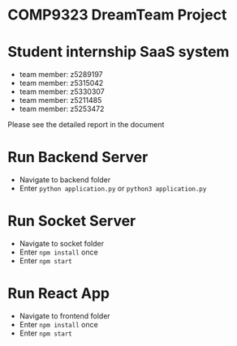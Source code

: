 # COMP9323 DreamTeam Project

# Student internship SaaS system

- team member: z5289197
- team member: z5315042
- team member: z5330307
- team member: z5211485
- team member: z5253472

Please see the detailed report in the document 


# Run Backend Server

- Navigate to backend folder
- Enter `python application.py` or `python3 application.py`

# Run Socket Server

- Navigate to socket folder
- Enter `npm install` once
- Enter `npm start`

# Run React App

- Navigate to frontend folder
- Enter `npm install` once
- Enter `npm start`
